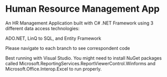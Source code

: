 # Human Resource Management App
An HR Management Application built with C# .NET Framework using 3 different data access technologies:

ADO.NET, LinQ to SQL, and Entity Framework

Please navigate to each branch to see correspondent code

Best running with Visual Studio. You might need to install NuGet packages called Microsoft.ReportingServices.ReportViewerControl.Winforms and Microsoft.Office.Interop.Excel to run properly.
